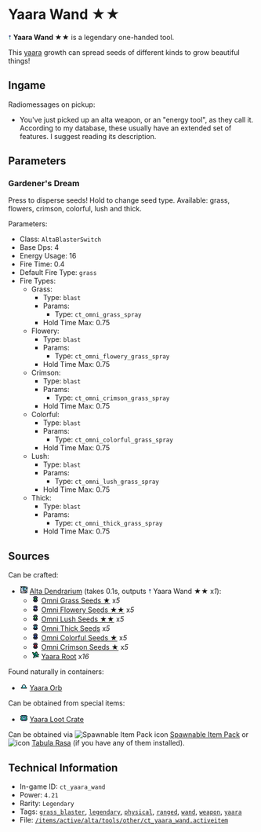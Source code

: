 # Yaara Wand ★★

<img src="https://raw.githubusercontent.com/Ceterai/Enternia/main/items/active/alta/tools/other/ct_yaara_wand.png" alt="Yaara Wand ★★ icon" loading="lazy" width="auto" height="16px"/> **Yaara Wand ★★** is a legendary one-handed tool.

This [yaara](https://ceterai.github.io/MyEnternia/Wiki/Tags/Yaara) growth can spread seeds of different kinds to grow beautiful things!

## Ingame

Radiomessages on pickup:

- You've just picked up an alta weapon, or an "energy tool", as they call it. According to my database, these usually have an extended set of features. I suggest reading its description.

## Parameters

### Gardener's Dream

Press to disperse seeds! Hold to change seed type. Available: grass, flowers, crimson, colorful, lush and thick.

Parameters:

- Class: `AltaBlasterSwitch`
- Base Dps: 4
- Energy Usage: 16
- Fire Time: 0.4
- Default Fire Type: `grass`
- Fire Types:
  - Grass:
    - Type: `blast`
    - Params:
      - Type: `ct_omni_grass_spray`
    - Hold Time Max: 0.75
  - Flowery:
    - Type: `blast`
    - Params:
      - Type: `ct_omni_flowery_grass_spray`
    - Hold Time Max: 0.75
  - Crimson:
    - Type: `blast`
    - Params:
      - Type: `ct_omni_crimson_grass_spray`
    - Hold Time Max: 0.75
  - Colorful:
    - Type: `blast`
    - Params:
      - Type: `ct_omni_colorful_grass_spray`
    - Hold Time Max: 0.75
  - Lush:
    - Type: `blast`
    - Params:
      - Type: `ct_omni_lush_grass_spray`
    - Hold Time Max: 0.75
  - Thick:
    - Type: `blast`
    - Params:
      - Type: `ct_omni_thick_grass_spray`
    - Hold Time Max: 0.75

## Sources

Can be crafted:

- ![ ](https://raw.githubusercontent.com/Ceterai/Enternia/main/objects/alta/crafting/dendrarium/icon.png) [Alta Dendrarium](https://ceterai.github.io/MyEnternia/Wiki/AltaDendrarium) (takes 0.1s, outputs <img src="https://raw.githubusercontent.com/Ceterai/Enternia/main/items/active/alta/tools/other/ct_yaara_wand.png" alt="Yaara Wand ★★ icon" loading="lazy" width="auto" height="16px"/> Yaara Wand ★★ x*1*):
  - <img src="https://raw.githubusercontent.com/Ceterai/Enternia/main/items/active/alta/tools/plant/omni/ct_grass_seeds.png" alt="Omni Grass Seeds ★ icon" loading="lazy" width="auto" height="16px"/> [Omni Grass Seeds ★](https://ceterai.github.io/MyEnternia/Wiki/OmniGrassSeeds) x*5*
  - <img src="https://raw.githubusercontent.com/Ceterai/Enternia/main/items/active/alta/tools/plant/omni/ct_flowery_grass_seeds.png" alt="Omni Flowery Seeds ★★ icon" loading="lazy" width="auto" height="16px"/> [Omni Flowery Seeds ★★](https://ceterai.github.io/MyEnternia/Wiki/OmniFlowerySeeds) x*5*
  - <img src="https://raw.githubusercontent.com/Ceterai/Enternia/main/items/active/alta/tools/plant/omni/ct_lush_grass_seeds.png" alt="Omni Lush Seeds ★★ icon" loading="lazy" width="auto" height="16px"/> [Omni Lush Seeds ★★](https://ceterai.github.io/MyEnternia/Wiki/OmniLushSeeds) x*5*
  - <img src="https://raw.githubusercontent.com/Ceterai/Enternia/main/items/active/alta/tools/plant/omni/ct_thick_grass_seeds.png" alt="Omni Thick Seeds icon" loading="lazy" width="auto" height="16px"/> [Omni Thick Seeds](https://ceterai.github.io/MyEnternia/Wiki/OmniThickSeeds) x*5*
  - <img src="https://raw.githubusercontent.com/Ceterai/Enternia/main/items/active/alta/tools/plant/omni/ct_colorful_grass_seeds.png" alt="Omni Colorful Seeds ★ icon" loading="lazy" width="auto" height="16px"/> [Omni Colorful Seeds ★](https://ceterai.github.io/MyEnternia/Wiki/OmniColorfulSeeds) x*5*
  - <img src="https://raw.githubusercontent.com/Ceterai/Enternia/main/items/active/alta/tools/plant/omni/ct_crimson_grass_seeds.png" alt="Omni Crimson Seeds ★ icon" loading="lazy" width="auto" height="16px"/> [Omni Crimson Seeds ★](https://ceterai.github.io/MyEnternia/Wiki/OmniCrimsonSeeds) x*5*
  - <img src="https://raw.githubusercontent.com/Ceterai/Enternia/main/items/generic/produce/ct_yaara_root.png" alt="Yaara Root icon" loading="lazy" width="auto" height="16px"/> [Yaara Root](https://ceterai.github.io/MyEnternia/Wiki/YaaraRoot) x*16*

Found naturally in containers:

- <img src="https://raw.githubusercontent.com/Ceterai/Enternia/main/objects/biome/alterash/yaara/decorative/orb/icon.png" alt="Yaara Orb icon" loading="lazy" width="auto" height="16px"/> [Yaara Orb](https://ceterai.github.io/MyEnternia/Wiki/YaaraOrb)

Can be obtained from special items:

- <img src="https://raw.githubusercontent.com/Ceterai/Enternia/main/items/active/alta/loot/biome/ct_yaara_loot.png" alt="Yaara Loot Crate icon" loading="lazy" width="auto" height="16px"/> [Yaara Loot Crate](https://ceterai.github.io/MyEnternia/Wiki/YaaraLootCrate)

Can be obtained via <img src="https://raw.githubusercontent.com/Silverfeelin/Starbound-SpawnableItemPack/master/interface/sip/iconSmall.png" alt="Spawnable Item Pack icon" width="18" height="14"/> [Spawnable Item Pack](https://steamcommunity.com/sharedfiles/filedetails/?id=733665104) or <img src="https://steamuserimages-a.akamaihd.net/ugc/263843960696222713/3EC9A7C005541F7D577EBCB8C5736B4EFC9973D6/" alt="icon" width="8" height="12"/> [Tabula Rasa](https://community.playstarbound.com/resources/the-tabula-rasa.3222/) (if you have any of them installed).

## Technical Information

- In-game ID: `ct_yaara_wand`
- Power: `4.21`
- Rarity: `Legendary`
- Tags: [`grass_blaster`](https://ceterai.github.io/MyEnternia/Wiki/Tags/GrassBlaster), [`legendary`](https://ceterai.github.io/MyEnternia/Wiki/Tags/Legendary), [`physical`](https://ceterai.github.io/MyEnternia/Wiki/Tags/Physical), [`ranged`](https://ceterai.github.io/MyEnternia/Wiki/Tags/Ranged), [`wand`](https://ceterai.github.io/MyEnternia/Wiki/Tags/Wand), [`weapon`](https://ceterai.github.io/MyEnternia/Wiki/Tags/Weapon), [`yaara`](https://ceterai.github.io/MyEnternia/Wiki/Tags/Yaara)
- File: [`/items/active/alta/tools/other/ct_yaara_wand.activeitem`](https://github.com/Ceterai/Enternia/blob/main/items/active/alta/tools/other/ct_yaara_wand.activeitem)
